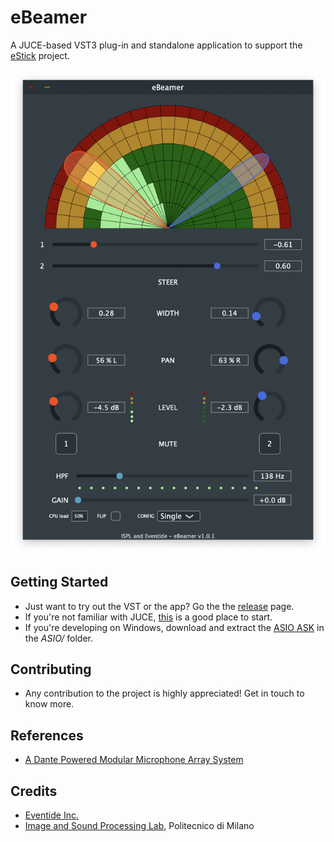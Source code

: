 # eBeamer 
A JUCE-based VST3 plug-in and standalone application to support the [eStick](https://www.facebook.com/estickproject) project.

![The eBeamer](docs/gui.png)

## Getting Started
- Just want to try out the VST or the app? Go the the [release](https://github.com/listensmart/ebeamer/releases) page.
- If you're not familiar with JUCE, [this](https://juce.com/learn) is a good place to start.
- If you're developing on Windows, download and extract the [ASIO ASK](https://www.steinberg.net/en/company/developers.html) in the *ASIO/* folder.

## Contributing
- Any contribution to the project is highly appreciated! Get in touch to know more.

## References
- [A Dante Powered Modular Microphone Array System](http://www.aes.org/e-lib/browse.cfm?elib=19743)

## Credits
- [Eventide Inc.](https://www.eventideaudio.com/)
- [Image and Sound Processing Lab](http://ispl.deib.polimi.it/), Politecnico di Milano
